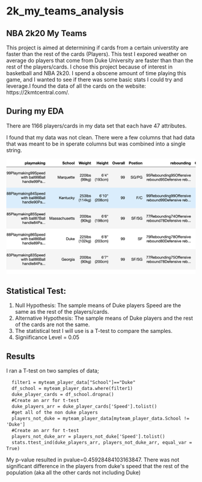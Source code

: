 # 2k_my_teams_analysis

<h2>NBA 2k20 My Teams</h2>
This project is aimed at determining if cards from a certain universtity are faster than the rest of the cards (Players). This test I expored weather on average do players that come from Duke University are faster than than the rest of the players/cards. I chose this project because of interest in basketball and NBA 2k20. I spend a obscene amount of time playing this game, and I wanted to see if there was some basic stats I could try and leverage.I found the data of all the cards on the website: https://2kmtcentral.com/.

<h2>During my EDA</h2>
There are 1166 players/cards in my data set that each have 47 attributes. 


I found that my data was not clean. There were a few columns that had data that was meant to be in sperate columns but was combined into a single string. 

![df_1](https://github.com/brandonmojica/2k_my_teams_analysis/blob/master/images/df_not_clean.png)

## Statistical Test:
1. Null Hypothesis: The sample means of Duke players Speed are the same as the rest of the players/cards.
2. Alternative Hypothesis: The sample means of Duke players and the rest of the cards are not the same.
3. The statistical test I will use is a T-test to compare the samples. 
4. Signiificance Level = 0.05


## Results
I ran a T-test on two samples of data; 

      filter1 = myteam_player_data["School"]=="Duke"
      df_school = myteam_player_data.where(filter1)
      duke_player_cards = df_school.dropna()
      #Create an arr for t-test
      duke_players_arr = duke_player_cards['Speed'].tolist()
      #get all of the non duke players
      players_not_duke = myteam_player_data[myteam_player_data.School != 'Duke']
      #Create an arr for t-test
      players_not_duke_arr = players_not_duke['Speed'].tolist()
      stats.ttest_ind(duke_players_arr, players_not_duke_arr, equal_var = True)
 My p-value resulted in pvalue=0.45928484103163847. There was not significant difference in the players from duke's speed that the rest of the population (aka all the other cards not including Duke)
